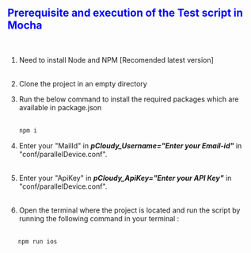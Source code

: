 **<font color ="Blue"><h2>Prerequisite and execution of the Test script in Mocha</h2>**</font><br>

1. Need to install Node and NPM [Recomended latest version]<br><br>

2. Clone the project in an empty directory  

2. Run the below command to install the required packages which are available in package.json  <br><br>

    ```bash 
    npm i 
    ```
5. Enter your "MailId" in ***pCloudy_Username="Enter your Email-id"*** in "conf/parallelDevice.conf".<br><br>
6. Enter your "ApiKey" in ***pCloudy_ApiKey="Enter your API Key"*** in "conf/parallelDevice.conf". <br><br>
6. Open the terminal where the project is located and run the script by running the following command in your terminal :<br><br>
 ```bash 
    npm run ios